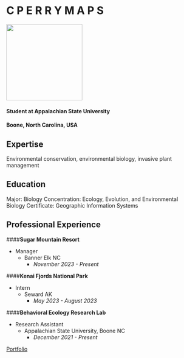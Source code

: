 C P E R R Y M A P S
========

<img src="/Lab 1/Perry-The-Platypus-Icons-Pins-Badge-Decoration-Brooches-Metal-Badges-For-Clothes-Backpack-Decoration-58mm.webp" width='200'>

#### Student at Appalachian State University

#### Boone, North Carolina, USA

Expertise
-----
Environmental conservation, environmental biology, invasive plant management

Education
-----
Major: Biology 
Concentration: Ecology, Evolution, and Environmental Biology
Certificate: Geographic Information Systems

Professional Experience
----
####**Sugar Mountain Resort**
- Manager
    - Banner Elk NC 
        - *November 2023 - Present*

####**Kenai Fjords National Park**
- Intern
    - Seward AK 
        - *May 2023 - August 2023*

####**Behavioral Ecology Research Lab**
- Research Assistant
    - Appalachian State University, Boone NC
        - *December 2021 - Present*

[Portfolio](https://www.appstate.edu/)

